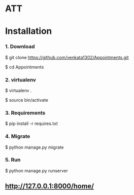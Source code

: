 # ATT

# Installation

### 1. Download
$ git clone https://github.com/venkata1302/Appointments.git

$ cd Appointments

### 2. virtualenv
$ virtualenv .

$ source bin/activate

### 3. Requirements
$ pip install -r requires.txt

### 4. Migrate
$ python manage.py migrate

### 5. Run
$ python manage.py runserver
## http://127.0.0.1:8000/home/
